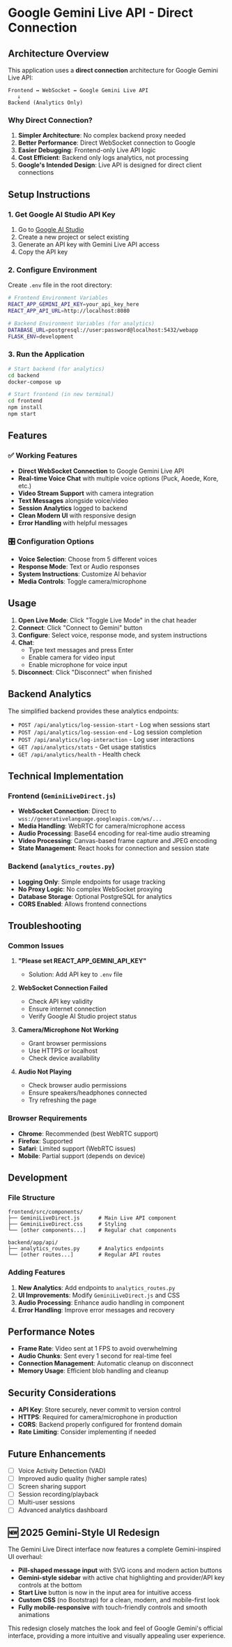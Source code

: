 # Google Gemini Live API - Direct Connection

## Architecture Overview

This application uses a **direct connection** architecture for Google Gemini Live API:

```
Frontend ↔ WebSocket ↔ Google Gemini Live API
   ↓
Backend (Analytics Only)
```

### Why Direct Connection?

1. **Simpler Architecture**: No complex backend proxy needed
2. **Better Performance**: Direct WebSocket connection to Google
3. **Easier Debugging**: Frontend-only Live API logic
4. **Cost Efficient**: Backend only logs analytics, not processing
5. **Google's Intended Design**: Live API is designed for direct client connections

## Setup Instructions

### 1. Get Google AI Studio API Key

1. Go to [Google AI Studio](https://aistudio.google.com/)
2. Create a new project or select existing
3. Generate an API key with Gemini Live API access
4. Copy the API key

### 2. Configure Environment

Create `.env` file in the root directory:

```bash
# Frontend Environment Variables
REACT_APP_GEMINI_API_KEY=your_api_key_here
REACT_APP_API_URL=http://localhost:8080

# Backend Environment Variables (for analytics)
DATABASE_URL=postgresql://user:password@localhost:5432/webapp
FLASK_ENV=development
```

### 3. Run the Application

```bash
# Start backend (for analytics)
cd backend
docker-compose up

# Start frontend (in new terminal)
cd frontend
npm install
npm start
```

## Features

### ✅ Working Features

- **Direct WebSocket Connection** to Google Gemini Live API
- **Real-time Voice Chat** with multiple voice options (Puck, Aoede, Kore, etc.)
- **Video Stream Support** with camera integration
- **Text Messages** alongside voice/video
- **Session Analytics** logged to backend
- **Clean Modern UI** with responsive design
- **Error Handling** with helpful messages

### 🎛️ Configuration Options

- **Voice Selection**: Choose from 5 different voices
- **Response Mode**: Text or Audio responses
- **System Instructions**: Customize AI behavior
- **Media Controls**: Toggle camera/microphone

## Usage

1. **Open Live Mode**: Click "Toggle Live Mode" in the chat header
2. **Connect**: Click "Connect to Gemini" button
3. **Configure**: Select voice, response mode, and system instructions
4. **Chat**: 
   - Type text messages and press Enter
   - Enable camera for video input
   - Enable microphone for voice input
5. **Disconnect**: Click "Disconnect" when finished

## Backend Analytics

The simplified backend provides these analytics endpoints:

- `POST /api/analytics/log-session-start` - Log when sessions start
- `POST /api/analytics/log-session-end` - Log session completion
- `POST /api/analytics/log-interaction` - Log user interactions
- `GET /api/analytics/stats` - Get usage statistics
- `GET /api/analytics/health` - Health check

## Technical Implementation

### Frontend (`GeminiLiveDirect.js`)

- **WebSocket Connection**: Direct to `wss://generativelanguage.googleapis.com/ws/...`
- **Media Handling**: WebRTC for camera/microphone access
- **Audio Processing**: Base64 encoding for real-time audio streaming
- **Video Processing**: Canvas-based frame capture and JPEG encoding
- **State Management**: React hooks for connection and session state

### Backend (`analytics_routes.py`)

- **Logging Only**: Simple endpoints for usage tracking
- **No Proxy Logic**: No complex WebSocket proxying
- **Database Storage**: Optional PostgreSQL for analytics
- **CORS Enabled**: Allows frontend connections

## Troubleshooting

### Common Issues

1. **"Please set REACT_APP_GEMINI_API_KEY"**
   - Solution: Add API key to `.env` file

2. **WebSocket Connection Failed**
   - Check API key validity
   - Ensure internet connection
   - Verify Google AI Studio project status

3. **Camera/Microphone Not Working**
   - Grant browser permissions
   - Use HTTPS or localhost
   - Check device availability

4. **Audio Not Playing**
   - Check browser audio permissions
   - Ensure speakers/headphones connected
   - Try refreshing the page

### Browser Requirements

- **Chrome**: Recommended (best WebRTC support)
- **Firefox**: Supported
- **Safari**: Limited support (WebRTC issues)
- **Mobile**: Partial support (depends on device)

## Development

### File Structure

```
frontend/src/components/
├── GeminiLiveDirect.js      # Main Live API component
├── GeminiLiveDirect.css     # Styling
└── [other components...]    # Regular chat components

backend/app/api/
├── analytics_routes.py      # Analytics endpoints
└── [other routes...]        # Regular API routes
```

### Adding Features

1. **New Analytics**: Add endpoints to `analytics_routes.py`
2. **UI Improvements**: Modify `GeminiLiveDirect.js` and CSS
3. **Audio Processing**: Enhance audio handling in component
4. **Error Handling**: Improve error messages and recovery

## Performance Notes

- **Frame Rate**: Video sent at 1 FPS to avoid overwhelming
- **Audio Chunks**: Sent every 1 second for real-time feel
- **Connection Management**: Automatic cleanup on disconnect
- **Memory Usage**: Efficient blob handling and cleanup

## Security Considerations

- **API Key**: Store securely, never commit to version control
- **HTTPS**: Required for camera/microphone in production
- **CORS**: Backend properly configured for frontend domain
- **Rate Limiting**: Consider implementing if needed

## Future Enhancements

- [ ] Voice Activity Detection (VAD)
- [ ] Improved audio quality (higher sample rates)
- [ ] Screen sharing support
- [ ] Session recording/playback
- [ ] Multi-user sessions
- [ ] Advanced analytics dashboard

## 🆕 2025 Gemini-Style UI Redesign

The Gemini Live Direct interface now features a complete Gemini-inspired UI overhaul:
- **Pill-shaped message input** with SVG icons and modern action buttons
- **Gemini-style sidebar** with active chat highlighting and provider/API key controls at the bottom
- **Start Live** button is now in the input area for intuitive access
- **Custom CSS** (no Bootstrap) for a clean, modern, and mobile-first look
- **Fully mobile-responsive** with touch-friendly controls and smooth animations

This redesign closely matches the look and feel of Google Gemini's official interface, providing a more intuitive and visually appealing user experience. 
